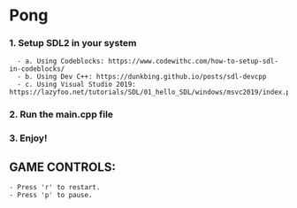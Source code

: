 # Pong

### 1. Setup SDL2 in your system
      - a. Using Codeblocks: https://www.codewithc.com/how-to-setup-sdl-in-codeblocks/
      - b. Using Dev C++: https://dunkbing.github.io/posts/sdl-devcpp
      - c. Using Visual Studio 2019: https://lazyfoo.net/tutorials/SDL/01_hello_SDL/windows/msvc2019/index.php
 
### 2. Run the main.cpp file
### 3. Enjoy!


## GAME CONTROLS:
    - Press 'r' to restart.
    - Press 'p' to pause.
